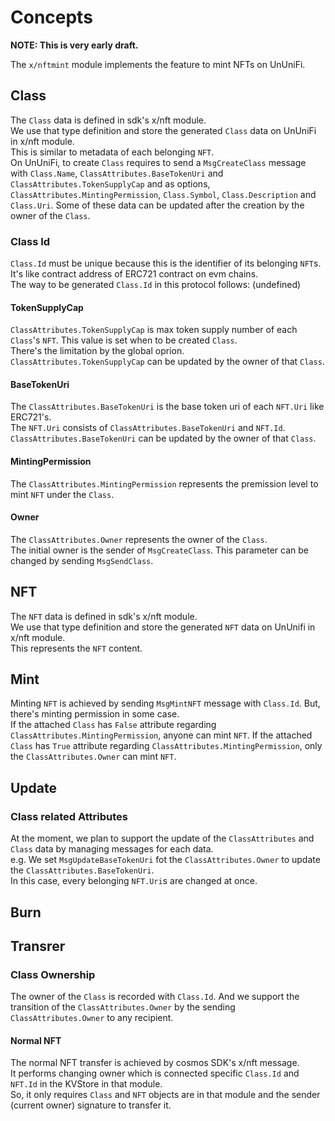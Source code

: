# Concepts

**NOTE: This is very early draft.**

The `x/nftmint` module implements the feature to mint NFTs on UnUniFi.

## Class

The `Class` data is defined in sdk's x/nft module.   
We use that type definition and store the generated `Class` data on UnUniFi in x/nft module.   
This is similar to metadata of each belonging `NFT`.   
On UnUniFi, to create `Class` requires to send a `MsgCreateClass` message with `Class.Name`, `ClassAttributes.BaseTokenUri` and `ClassAttributes.TokenSupplyCap` and as options, `ClassAttributes.MintingPermission`, `Class.Symbol`, `Class.Description` and `Class.Uri`.
Some of these data can be updated after the creation by the owner of the `Class`.

### Class Id

`Class.Id` must be unique because this is the identifier of its belonging `NFT`s. It's like contract address of ERC721 contract on evm chains.   
The way to be generated `Class.Id` in this protocol follows: 
(undefined)

#### TokenSupplyCap

`ClassAttributes.TokenSupplyCap` is max token supply number of each `Class`'s `NFT`. This value is set when to be created `Class`.   
There's the limitation by the global oprion.   
`ClassAttributes.TokenSupplyCap` can be updated by the owner of that `Class`.

#### BaseTokenUri

The `ClassAttributes.BaseTokenUri` is the base token uri of each `NFT.Uri` like ERC721's.   
The `NFT.Uri` consists of `ClassAttributes.BaseTokenUri` and `NFT.Id`.
`ClassAttributes.BaseTokenUri` can be updated by the owner of that `Class`.

#### MintingPermission

The `ClassAttributes.MintingPermission` represents the premission level to mint `NFT` under the `Class`.

#### Owner

The `ClassAttributes.Owner` represents the owner of the `Class`.   
The initial owner is the sender of `MsgCreateClass`. This parameter can be changed by sending `MsgSendClass`.

## NFT

The `NFT` data is defined in sdk's x/nft module.   
We use that type definition and store the generated `NFT` data on UnUnifi in x/nft module.   
This represents the `NFT` content.

## Mint

Minting `NFT` is achieved by sending `MsgMintNFT` message with `Class.Id`. 
But, there's minting permission in some case.   
If the attached `Class` has `False` attribute regarding `ClassAttributes.MintingPermission`, anyone can mint `NFT`.
If the attached `Class` has `True` attribute regarding `ClassAttributes.MintingPermission`, only the `ClassAttributes.Owner` can mint `NFT`.

## Update

### Class related Attributes

At the moment, we plan to support the update of the `ClassAttributes` and `Class` data by managing messages for each data.   
e.g. We set `MsgUpdateBaseTokenUri` fot the `ClassAttributes.Owner` to update the `ClassAttributes.BaseTokenUri`.   
In this case, every belonging `NFT.Uri`s are changed at once.

## Burn



## Transrer

### Class Ownership

The owner of the `Class` is recorded with `Class.Id`.
And we support the transition of the `ClassAttributes.Owner` by the sending `ClassAttributes.Owner` to any recipient.

#### Normal NFT

The normal NFT transfer is achieved by cosmos SDK's x/nft message.   
It performs changing owner which is connected specific `Class.Id` and `NFT.Id` in the KVStore in that module.   
So, it only requires `Class` and `NFT` objects are in that module and the sender (current owner) signature to transfer it.
